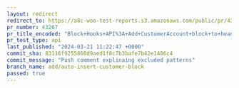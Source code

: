 ```yaml
---
layout: redirect
redirect_to: https://a8c-woo-test-reports.s3.amazonaws.com/public/pr/43267/api/index.html
pr_number: 43267
pr_title_encoded: "Block+Hooks+API%3A+Add+CustomerAccount+block+to+header"
pr_test_type: api
last_published: "2024-03-21 11:22:47 +0000"
commit_sha: 83116f9255860d9aed1f8c7b3bafe7b42e1486c4
commit_message: "Push comment explinaing excluded patterns"
branch_name: add/auto-insert-customer-block
passed: true
---
```

